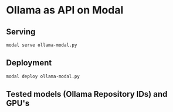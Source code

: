 # Ollama as API on Modal

## Serving 

```
modal serve ollama-modal.py
```

## Deployment

```
modal deploy ollama-modal.py
```

## Tested models (Ollama Repository IDs) and GPU's